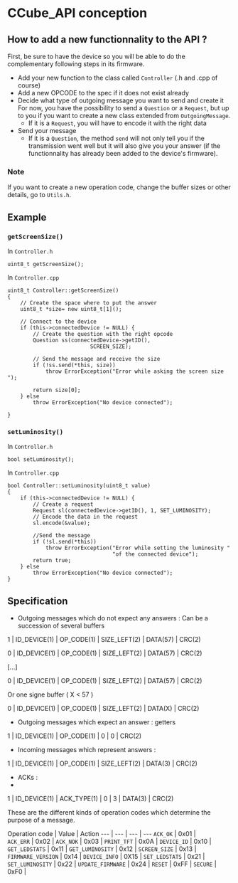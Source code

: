 # CCube_API conception

## How to add a new functionnality to the API ?
First, be sure to have the device so you will be able to do the complementary following steps in its firmware.

- Add your new function to the class called `Controller` (.h and .cpp of course)
- Add a new OPCODE to the spec if it does not exist already
- Decide what type of outgoing message you want to send and create it 
    For now, you have the possibility to send a `Question` or a `Request`, but up to you if you want to create a new class extended from `OutgoingMessage`.
    - If it is a `Request`, you will have to encode it with the right data
- Send your message
    - If it is a `Question`, the method `send` will not only tell you if the transmission went well but it will also give you your answer (if the functionnality has already been added to the device's firmware).

### Note
If you want to create a new operation code, change the buffer sizes or other details, go to `Utils.h`.

## Example
### `getScreenSize()`

In `Controller.h`
```
uint8_t getScreenSize();
```

In `Controller.cpp`

```
uint8_t Controller::getScreenSize()
{
    // Create the space where to put the answer
    uint8_t *size= new uint8_t[1]();

    // Connect to the device
    if (this->connectedDevice != NULL) {
        // Create the question with the right opcode
        Question ss(connectedDevice->getID(),
                          SCREEN_SIZE);

        // Send the message and receive the size                  
        if (!ss.send(*this, size)) 
            throw ErrorException("Error while asking the screen size ");

        return size[0];
    } else
        throw ErrorException("No device connected");
        
}
```

### `setLuminosity()`

In `Controller.h`
```
bool setLuminosity();
```

In `Controller.cpp`
```
bool Controller::setLuminosity(uint8_t value)
{
    if (this->connectedDevice != NULL) {
        // Create a request
        Request sl(connectedDevice->getID(), 1, SET_LUMINOSITY);
        // Encode the data in the request
        sl.encode(&value);

        //Send the message
        if (!sl.send(*this))
            throw ErrorException("Error while setting the luminosity "
                                 "of the connected device");
        return true;
    } else
        throw ErrorException("No device connected");
}

```

## Specification

- Outgoing messages which do not expect any answers  :
Can be a succession of several buffers

1 | ID_DEVICE(1) | OP_CODE(1) | SIZE_LEFT(2) | DATA(57) | CRC(2)

0 | ID_DEVICE(1) | OP_CODE(1) | SIZE_LEFT(2) | DATA(57) | CRC(2)

[...]

0 | ID_DEVICE(1) | OP_CODE(1) | SIZE_LEFT(2) | DATA(57) | CRC(2)

Or one signe buffer ( X < 57 )

0 | ID_DEVICE(1) | OP_CODE(1) | SIZE_LEFT(2) | DATA(X) | CRC(2)

- Outgoing messages which expect an answer : getters

1 | ID_DEVICE(1) | OP_CODE(1) | 0 | 0 | CRC(2)


- Incoming messages which represent answers :

1 | ID_DEVICE(1) | OP_CODE(1) | SIZE_LEFT(2) | DATA(3) | CRC(2)

- ACKs :
- 
1 | ID_DEVICE(1) | ACK_TYPE(1) | 0 | 3 | DATA(3) | CRC(2)




These are the different kinds of operation codes which determine the purpose of a message.

Operation code | Value | Action
--- | --- | --- | ---
`ACK_OK` | 0x01 |  
`ACK_ERR` | 0x02 |
`ACK_NOK` | 0x03 |
`PRINT_TFT` | 0x0A |
`DEVICE_ID` | 0x10 |
`GET_LEDSTATS` | 0x11 |
`GET_LUMINOSITY` | 0x12 |
`SCREEN_SIZE` | 0x13 |
`FIRMWARE_VERSION` | 0x14 |
`DEVICE_INFO` | 0X15 |
`SET_LEDSTATS` | 0x21 |
`SET_LUMINOSITY` | 0x22 |
`UPDATE_FIRMWARE` | 0x24 |
`RESET` | 0xFF |
`SECURE` | 0xF0 |